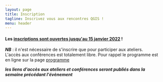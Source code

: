 ```yaml
---
layout: page
title: Inscription
tagline: Inscrivez vous aux rencontres QGIS !
menu: header
---
```



#### Les [inscriptions sont ouvertes jusqu'au 15 janvier 2022](https://www.helloasso.com/associations/osgeo-fr/evenements/ateliers-des-journees-qgis-2022) ! 

**_NB_** : il n'est nécessaire de s'inscrire que pour participer aux ateliers. L'accès aux conférences est totalement libre.
Pour rappel le programme est en ligne sur la page [programme](/z20_programme.html)


**_les liens d'accès aux ateliers et conférences seront publiés dans la semaine précédant l'évènement_**

<!-- <iframe id="haWidget" allowtransparency="true" scrolling="auto" src="https://www.helloasso.com/associations/osgeo-fr/evenements/rencontres-des-utilisateurs-qgis-edition-2020/widget" style="width: 100%; height: 750px; border: none;" onload="window.scroll(0, this.offsetTop)"></iframe> -->
